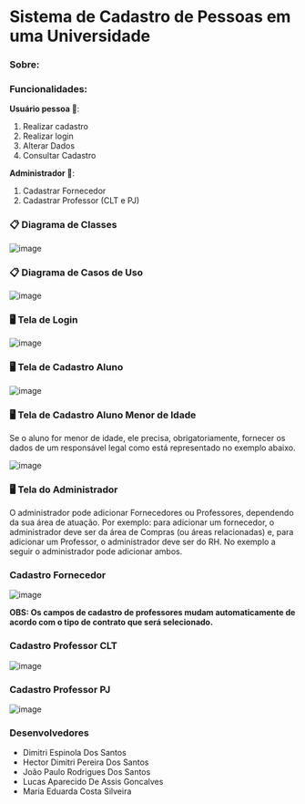# Sistema de Cadastro de Pessoas em uma Universidade

### Sobre: 

### Funcionalidades:  

**Usuário pessoa 👤**:  
1. Realizar cadastro  
2. Realizar login   
3. Alterar Dados  
4. Consultar Cadastro  

**Administrador 👤**:  
1. Cadastrar Fornecedor  
2. Cadastrar Professor (CLT e PJ)  
 
### 📋 **Diagrama de Classes**  
![image](https://github.com/Maria-Eduarda-Costa-Silveira/Sistema-Cadastro/blob/main/Imagens/Diagrama%20de%20Classes%20PI.png?raw=true)

### 📋 **Diagrama de Casos de Uso**  
![image](https://github.com/Maria-Eduarda-Costa-Silveira/Sistema-Cadastro/blob/main/Imagens/Diagrama%20de%20caso%20de%20uso.png?raw=true)

 ### 🖥️ **Tela de Login**  
![image](https://github.com/Maria-Eduarda-Costa-Silveira/Sistema-Cadastro/blob/main/Imagens/Login.jpeg?raw=true)  

 ### 🖥️ **Tela de Cadastro Aluno**
![image](https://github.com/Maria-Eduarda-Costa-Silveira/Sistema-Cadastro/blob/main/Imagens/Cad%20Aluno%20(+18).jpeg?raw=true)  

 ### 🖥️ **Tela de Cadastro Aluno Menor de Idade**   

Se o aluno for menor de idade, ele precisa, obrigatoriamente, fornecer os dados de um responsável legal como está representado no exemplo abaixo.   

![image](https://github.com/Maria-Eduarda-Costa-Silveira/Sistema-Cadastro/blob/main/Imagens/Cad%20Aluno%20(Menor).jpeg?raw=true)

 ### 🖥️ **Tela do Administrador**  

O administrador pode adicionar Fornecedores ou Professores, dependendo da sua área de atuação. Por exemplo: para adicionar um fornecedor, o administrador deve ser da área de Compras (ou áreas relacionadas) e, para adicionar um Professor, o administrador deve ser do RH. No exemplo a seguir o administrador pode adicionar ambos.  

### Cadastro Fornecedor

![image](https://github.com/Maria-Eduarda-Costa-Silveira/Sistema-Cadastro/blob/main/Imagens/Cad%20Fornecedor.jpeg?raw=true)  

**OBS: Os campos de cadastro de professores mudam automaticamente de acordo com o tipo de contrato que será selecionado.**

### Cadastro Professor CLT

![image](https://github.com/Maria-Eduarda-Costa-Silveira/Sistema-Cadastro/blob/main/Imagens/Cad%20Professor%20CLT.jpeg?raw=true)

### Cadastro Professor PJ

![image](https://github.com/Maria-Eduarda-Costa-Silveira/Sistema-Cadastro/blob/main/Imagens/Cad%20Professor%20PJ.jpeg?raw=true)  

### Desenvolvedores  
- Dimitri Espinola Dos Santos
- Hector Dimitri Pereira Dos Santos
- João Paulo Rodrigues Dos Santos
- Lucas Aparecido De Assis Goncalves
- Maria Eduarda Costa Silveira

